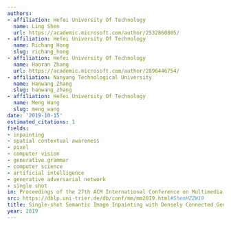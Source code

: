 ```yaml
---
authors:
- affiliation: Hefei University Of Technology
  name: Ling Shen
  url: https://academic.microsoft.com/author/2532860805/
- affiliation: Hefei University Of Technology
  name: Richang Hong
  slug: richang_hong
- affiliation: Hefei University Of Technology
  name: Haoran Zhang
  url: https://academic.microsoft.com/author/2896446754/
- affiliation: Nanyang Technological University
  name: Hanwang Zhang
  slug: hanwang_zhang
- affiliation: Hefei University Of Technology
  name: Meng Wang
  slug: meng_wang
date: '2019-10-15'
estimated_citations: 1
fields:
- inpainting
- spatial contextual awareness
- pixel
- computer vision
- generative grammar
- computer science
- artificial intelligence
- generative adversarial network
- single shot
in: Proceedings of the 27th ACM International Conference on Multimedia
src: https://dblp.uni-trier.de/db/conf/mm/mm2019.html#ShenHZZW19
title: Single-shot Semantic Image Inpainting with Densely Connected Generative Networks
year: 2019
---
```

